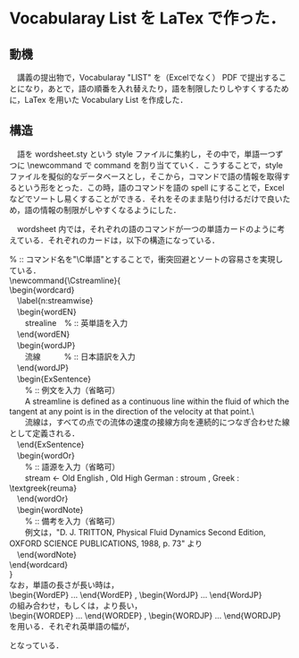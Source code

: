 # Vocabularay List を LaTex で作った．
## 動機
　講義の提出物で，Vocabularay "LIST" を（Excelでなく） PDF で提出することになり，あとで，語の順番を入れ替えたり，語を制限したりしやすくするために，LaTex を用いた Vocabulary List を作成した．

## 構造
　語を wordsheet.sty という style ファイルに集約し，その中で，単語一つずつに \newcommand で command を割り当てていく．こうすることで，style ファイルを擬似的なデータベースとし，そこから，コマンドで語の情報を取得するという形をとった．この時，語のコマンドを語の spell にすることで，Excel などでソートし易くすることができる．それをそのまま貼り付けるだけで良いため，語の情報の制限がしやすくなるようにした．

　wordsheet 内では，それぞれの語のコマンドが一つの単語カードのように考えている．それぞれのカードは，以下の構造になっている．

 % :: コマンド名を"\C単語"とすることで，衝突回避とソートの容易さを実現している．  
\newcommand{\Cstreamline}{  
\begin{wordcard}  
　\label{n:streamwise}  
　\begin{wordEN}  
　　strealine　% :: 英単語を入力  
　\end{wordEN}  
　\begin{wordJP}  
　　流線　　　% :: 日本語訳を入力  
　\end{wordJP}  
　\begin{ExSentence}  
　　% :: 例文を入力（省略可）  
　　A streamline is defined as a continuous line within the fluid of which the tangent at any point is in the direction of the velocity at that point.\\  
　　流線は，すべての点での流体の速度の接線方向を連続的につなぎ合わせた線として定義される．  
　\end{ExSentence}  
　\begin{wordOr}  
　　% :: 語源を入力（省略可）  
　　stream ← Old English , Old High German : stroum , Greek :   \textgreek{reuma}  
　\end{wordOr}  
　\begin{wordNote}  
　　% :: 備考を入力（省略可）  
　　例文は，"D. J. TRITTON, Physical Fluid Dynamics Second Edition, OXFORD SCIENCE PUBLICATIONS, 1988, p. 73" より  
　\end{wordNote}  
\end{wordcard}  
}  
なお，単語の長さが長い時は，  
\begin{WordEP} ... \end{WordEP} , \begin{WordJP} ... \end{WordJP}  
の組み合わせ，もしくは，より長い，  
\begin{WORDEP} ... \end{WORDEP} , \begin{WORDJP} ... \end{WORDJP}  
を用いる．それぞれ英単語の幅が，

となっている．